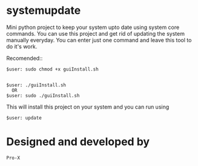 # systemupdate

Mini python project to keep your system upto date using system core commands.
You can use this project and get rid of updating the system manually everyday. You can enter just one command and leave this tool to do it's work.

Recomended::

  	$user: sudo chmod +x guiInstall.sh


  	$user: ./guiInstall.sh
      OR
    $user: sudo ./guiInstall.sh

This will install this project on your system and you can run using

    $user: update
    
# Designed and developed by
    Pro-X
